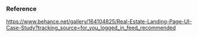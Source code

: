 ### Reference

https://www.behance.net/gallery/164104825/Real-Estate-Landing-Page-UI-Case-Study?tracking_source=for_you_logged_in_feed_recommended
